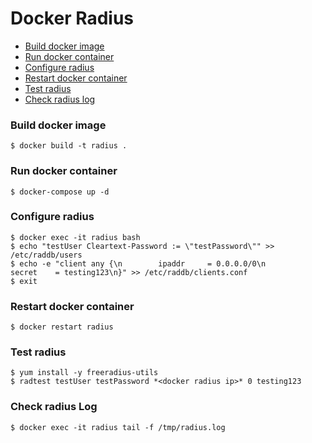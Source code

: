 # Docker Radius

- [Build docker image](#build-docker-image)
- [Run docker container](#run-docker-container)
- [Configure radius](#configure-radius)
- [Restart docker container](#restart-docker-container)
- [Test radius](#test-radius)
- [Check radius log](#check-radius-log)

### Build docker image
    $ docker build -t radius .

### Run docker container
    $ docker-compose up -d

### Configure radius
    $ docker exec -it radius bash
    $ echo "testUser Cleartext-Password := \"testPassword\"" >> /etc/raddb/users 
    $ echo -e "client any {\n        ipaddr     = 0.0.0.0/0\n        secret    = testing123\n}" >> /etc/raddb/clients.conf
    $ exit

###  Restart docker container
    $ docker restart radius 

### Test radius
    $ yum install -y freeradius-utils
    $ radtest testUser testPassword *<docker radius ip>* 0 testing123

### Check radius Log
    $ docker exec -it radius tail -f /tmp/radius.log
